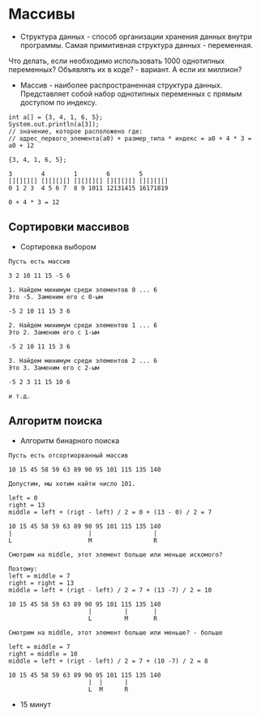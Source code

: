 # Массивы

* Структура данных - способ организации хранения данных внутри программы. Самая примитивная структура данных - переменная.

Что делать, если необходимо использовать 1000 однотипных переменных? Объявлять их в коде? - вариант. А если их миллион?

* Массив - наиболее распространенная структура данных. Представляет собой набор однотипных переменных с прямым доступом по индексу.

```
int a[] = {3, 4, 1, 6, 5};
System.out.println(a[3]);
// значение, которое расположено где:
// адрес_первого_элемента(a0) + размер_типа * индекс = a0 + 4 * 3 = 
a0 + 12
```

```
{3, 4, 1, 6, 5};

3        4        1        6        5
[][][][] [][][][] [][][][] [][][][] [][][][]
0 1 2 3  4 5 6 7  8 9 1011 12131415 16171819

0 + 4 * 3 = 12
```

## Сортировки массивов

* Сортировка выбором

```
Пусть есть массив

3 2 10 11 15 -5 6

1. Найдем минимум среди элементов 0 ... 6
Это -5. Заменим его с 0-ым

-5 2 10 11 15 3 6

2. Найдем минимум среди элементов 1 ... 6
Это 2. Заменим его с 1-ым

-5 2 10 11 15 3 6

3. Найдем минимум среди элементов 2 ... 6
Это 3. Заменим его с 2-ым

-5 2 3 11 15 10 6

и т.д.
```

## Алгоритм поиска

* Алгоритм бинарного поиска

```
Пусть есть отсортиорванный массив

10 15 45 58 59 63 89 90 95 101 115 135 140

Допустим, мы хотим найти число 101.

left = 0
right = 13
middle = left + (rigt - left) / 2 = 0 + (13 - 0) / 2 = 7

10 15 45 58 59 63 89 90 95 101 115 135 140
|                     |                 |            
L                     M                 R

Смотрим на middle, этот элемент больше или меньше искомого?

Поэтому:
left = middle = 7
right = right = 13
middle = left + (rigt - left) / 2 = 7 + (13 -7) / 2 = 10

10 15 45 58 59 63 89 90 95 101 115 135 140
                      |         |       |        
                      L         M       R

Смотрим на middle, этот элемент больше или меньше? - больше

left = middle = 7
right = middle = 10
middle = left + (rigt - left) / 2 = 7 + (10 -7) / 2 = 8

10 15 45 58 59 63 89 90 95 101 115 135 140
                      |  |      |        
                      L  M      R
```
+ 15 минут